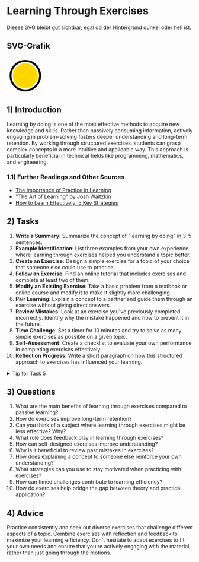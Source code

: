 <!---
{
  "depends_on": [],
  "author": "Stephan Bökelmann",
  "first_used": "2025-03-17",
  "keywords": ["learning", "exercises", "education", "practice"]
}
--->

# Learning Through Exercises

Dieses SVG bleibt gut sichtbar, egal ob der Hintergrund dunkel oder hell ist.

## SVG-Grafik

<svg width="100" height="100" viewBox="0 0 100 100" xmlns="http://www.w3.org/2000/svg">
  <!-- Äußere schwarze Kontur -->
  <circle cx="50" cy="50" r="40" fill="gold" stroke="black" stroke-width="5"/>
  <!-- Innere weiße Kontur -->
  <circle cx="50" cy="50" r="35" fill="gold" stroke="white" stroke-width="3"/>
</svg>



## 1) Introduction
Learning by doing is one of the most effective methods to acquire new knowledge and skills. Rather than passively consuming information, actively engaging in problem-solving fosters deeper understanding and long-term retention. By working through structured exercises, students can grasp complex concepts in a more intuitive and applicable way. This approach is particularly beneficial in technical fields like programming, mathematics, and engineering.

### 1.1) Further Readings and Other Sources
- [The Importance of Practice in Learning](https://www.sciencedirect.com/science/article/pii/S036013151300062X)
- "The Art of Learning" by Josh Waitzkin
- [How to Learn Effectively: 5 Key Strategies](https://www.edutopia.org/article/5-research-backed-learning-strategies)

## 2) Tasks
1. **Write a Summary**: Summarize the concept of "learning by doing" in 3-5 sentences.
2. **Example Identification**: List three examples from your own experience where learning through exercises helped you understand a topic better.
3. **Create an Exercise**: Design a simple exercise for a topic of your choice that someone else could use to practice.
4. **Follow an Exercise**: Find an online tutorial that includes exercises and complete at least two of them.
5. **Modify an Existing Exercise**: Take a basic problem from a textbook or online course and modify it to make it slightly more challenging.
6. **Pair Learning**: Explain a concept to a partner and guide them through an exercise without giving direct answers.
7. **Review Mistakes**: Look at an exercise you've previously completed incorrectly. Identify why the mistake happened and how to prevent it in the future.
8. **Time Challenge**: Set a timer for 10 minutes and try to solve as many simple exercises as possible on a given topic.
9. **Self-Assessment**: Create a checklist to evaluate your own performance in completing exercises effectively.
10. **Reflect on Progress**: Write a short paragraph on how this structured approach to exercises has influenced your learning.

<details>
  <summary>Tip for Task 5</summary>
  Try making small adjustments first, such as increasing the difficulty slightly or adding an extra constraint.
</details>

## 3) Questions
1. What are the main benefits of learning through exercises compared to passive learning?
2. How do exercises improve long-term retention?
3. Can you think of a subject where learning through exercises might be less effective? Why?
4. What role does feedback play in learning through exercises?
5. How can self-designed exercises improve understanding?
6. Why is it beneficial to review past mistakes in exercises?
7. How does explaining a concept to someone else reinforce your own understanding?
8. What strategies can you use to stay motivated when practicing with exercises?
9. How can timed challenges contribute to learning efficiency?
10. How do exercises help bridge the gap between theory and practical application?

## 4) Advice
Practice consistently and seek out diverse exercises that challenge different aspects of a topic. Combine exercises with reflection and feedback to maximize your learning efficiency. Don't hesitate to adapt exercises to fit your own needs and ensure that you're actively engaging with the material, rather than just going through the motions.

